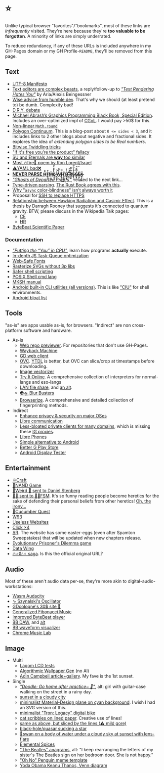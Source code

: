 # ⭐
Unlike typical browser "favorites"/"bookmarks", most of these links are _infrequently_ visited. They're here because they're **too valuable to be forgotten**. A minority of links are simply underrated.

To reduce redundancy, if any of these URLs is included anywhere in my GH-Pages domain or my GH Profile-`README`, they'll be removed from this page.

## Text
- [UTF-8 Manifesto](https://utf8everywhere.org)
- [Text editors are complex beasts](https://lord.io/text-editing-hates-you-too), a reply/follow-up to [_"Text Rendering Hates You"_](https://gankra.github.io/blah/text-hates-you) by Aria/Alexis Beingessner
- [Wise advice from humble dev](https://grugbrain.dev). That's why we should (at least pretend to) be dumb. Complexity bad!
- [D.R.Y. debate](http://c2.com/cgi/wiki?DontRepeatYourself)
- [Michael Abrash’s Graphics Programming Black Book, Special Edition](https://jagregory.com/abrash-black-book). Includes an over-optimized impl of [CGoL](https://en.wikipedia.org/wiki/Conway%27s_Game_of_Life). I would pay >50$ for this.
- [Non-linear `Math.round`](https://brodowsky.it-sky.net/2015/02/06/geometric-and-harmonic-rounding)
- [Polygon Continuum](https://chalkdustmagazine.com/blog/overturned-polygons). This is a blog-post about `0 <= sides < 3`, and it includes links to 2 other blogs about negative and fractional sides. It explores the idea of _extending polygon sides to be Real numbers_.
- [Bitwise Twiddling tricks](https://graphics.stanford.edu/~seander/bithacks.html)
- ["If it's free you're the product" fallacy](https://techdirt.com/2012/12/20/stop-saying-if-youre-not-paying-youre-product)
- [SU and Eternals are **way** too similar](https://vulture.com/2022/01/eternals-is-just-the-plot-of-steven-universe.html)
- [Most 🔥fire💯 poem by Ron Lorent/Israel](https://cdn.verbub.com/images/ella-queria-signos-de-admiracion-el-le-daba-signos-de-interrogacion-el-112821.jpg)
- [⚠️YAML bad❌](https://noyaml.com)
- [**NEVER PARSE H̶͎͒̄Ṭ̴̢̺̇͒̕M̵͎̹̮̤̑L̸̥̺̩̰̔̓͊̐̔̈́ ̶̞̻̒̈́͝W̵̰̐̿̎I̶̧̩̳͈͕̽̿͜T̷͇̱̭̝̺̃H̷̢̛̳͈͔̄̍̉̾ ̶̡̬̊̏̒̂͘R̸̨͇̱̐̃͛̃̑Ḛ̷̢͎͕̊͌̊̆̈́͂G̸̲̮̥̫̐͆̅̈͛͝E̶͖͚̎X̴̨̢̹̘̲̌ͅ**](https://stackoverflow.com/questions/1732348/regex-match-open-tags-except-xhtml-self-contained-tags/1732454#1732454)
- [_"Ghosts of Departed Proofs"_](https://kataskeue.com/gdp.pdf), related to the next link...
- [Type-driven parsing](https://lexi-lambda.github.io/blog/2019/11/05/parse-don-t-validate). [The Rust Book agrees with this](https://doc.rust-lang.org/book/ch09-03-to-panic-or-not-to-panic.html#creating-custom-types-for-validation).
- [Why "`async` color-blindness" isn't always worth it](https://www.thecodedmessage.com/posts/async-colors)
- Proposal for [SSH to replace HTTPS](https://shazow.net/posts/ssh-how-does-it-even)
- [Relationship between Hawking Radiation and Casimir Effect](https://scholar.uwindsor.ca/cgi/viewcontent.cgi?article=3917&context=etd).  This is a thesis by Darragh Rooney that suggests it's connected to quantum gravity. BTW, please discuss in the Wikipedia Talk pages:
	- [CE](https://en.wikipedia.org/wiki/Talk:Casimir_effect#Hawking_radiation_%22analogy%22)
	- [HR](https://en.wikipedia.org/wiki/Talk:Hawking_radiation#Relationship_to_Casimir_Effect)
- [ByteBeat Scientific Paper](https://countercomplex.blogspot.com/2011/10/algorithmic-symphonies-from-one-line-of.html)

### Documentation
- [_"Putting the “You” in CPU"_](https://cpu.land), learn how programs **actually** execute.
- [In-depth JS Task-Queue optimization](https://web.dev/articles/optimize-long-tasks)
- [Web-Safe Fonts](https://developer.mozilla.org/en-US/docs/Learn/CSS/Styling_text/Fundamentals#web_safe_fonts)
- [Rasterize SVGs without 3p libs](https://stackoverflow.com/questions/3975499/convert-svg-to-image-jpeg-png-etc-in-the-browser/74026755#74026755)
- [Safer shell scripting](https://sipb.mit.edu/doc/safe-shell)
- [POSIX Shell cmd lang](https://pubs.opengroup.org/onlinepubs/9699919799/utilities/V3_chap02.html#tag_18)
- [MKSH manual](http://www.mirbsd.org/htman/i386/man1/mksh.htm)
- [Android built-in CLI utilities (all versions)](https://chromium.googlesource.com/aosp/platform/system/core/+/refs/heads/upstream/shell_and_utilities). This is like ["CIU"](https://caniuse.com) for shell environments.
- [Android bloat list](https://raw.githubusercontent.com/Universal-Debloater-Alliance/universal-android-debloater-next-generation/main/resources/assets/uad_lists.json)

## Tools
"as-is" are apps usable as-is, for browsers. "Indirect" are non cross-platform software and hardware.
- As-is
	- [Web repo previewer](http://htmlpreview.github.io). For repositories that don't use GH-Pages.
	- [Wayback Machine](https://archive.org/web)
	- [GD web client](https://gdbrowser.com)
	- [OVC](https://onlinevideoconverter.com). [YTDL](https://github.com/ytdl-org/youtube-dl) is better, but OVC can slice/crop at timestamps before downloading.
	- [Image vectorizer](https://svgco.de)
	- [Try It Online](https://tio.run). A comprehensive collection of interpreters for normal-langs and eso-langs
	- [LAN file share](https://pairdrop.net), and [an alt](https://www.sharedrop.io).
	- [👽🛸 Blur Busters](https://testufo.com)
	- [Browserize](https://privacycheck.sec.lrz.de). A comprehensive and detailed collection of fingerprinting methods.
- Indirect
	- [Enhance privacy & security on major OSes](https://privacy.sexy)
	- [Libre communication](https://www.fsf.org/blogs/community/better-than-zoom-try-these-free-software-tools-for-staying-in-touch)
	- [Less-bloated private clients for many domains](https://codeberg.org/PrivacyDev/DPR-addon/src/branch/master/README.md#redirects), which is missing these [IG proxies](https://codeberg.org/ThePenguinDev/Proxigram/wiki/Instances).
	- [Libre Phones](https://fsfe.org/activities/android/liberate.en)
	- [Simple alternative to Android](https://postmarketos.org)
	- [Better G Play Store](https://auroraoss.com)
	- [Android Display Tester](https://play.google.com/store/apps/details?id=com.gombosdev.displaytester)

## Entertainment
- [♾️Craft](https://neal.fun/infinite-craft)
- [💾NAND Game](https://nandgame.com)
- [🤨Weird 📧 sent to Daniel Stenberg](https://github.com/bagder/emails)
- [🤬📧 sent to 🪽🍝FSM](https://www.spaghettimonster.org/category/hate-mail). It's so funny reading people become heretics for the sake of defending their personal beliefs from other heretics! [Oh, the irony...](https://rudxain.github.io/RX-wiki/wiki/Calpas_Paradox)
- [🥒Cucumber Quest](https://cucumber.gigidigi.com/cq/page-1)
- [W93](https://windows93.net)
- [Useless Websites](https://theuselessweb.com)
- [Click ×4](https://clickclickclick.click)
- [ΔR](https://deltarune.com). The website has some easter-eggs (even after Spamton Sweepstakes) that will be updated when new chapters release.
- [Evolutionary Prisoner's Dilemma game](http://ncase.me/trust)
- [Data Wing](https://play.google.com/store/apps/details?id=com.DanVogt.DATAWING)
- [🔥♂️&💧♀️ saga](https://fireboynwatergirl.com). Is this the official original URL?

## Audio
Most of these aren't audio data per-se, they're more akin to digital-audio-workstations:
- [Wasm Audacity](https://wavacity.com)
- [∿ Szynalski's Oscillator](https://szynalski.com/tone-generator)
- [GDcologne's 30$ site 🗿](https://thirtydollar.website)
- [Generalized Fibonacci Music](https://marcthespark.github.io/FibonacciMusicBox)
- [Improved ByteBeat player](https://wurstcaptures.untergrund.net/music)
- [BB DAW](https://dollchan.net/bytebeat), and [alt](https://bytebeat.ficial.net)
- [BB waveform visualizer](https://greggman.com/downloads/examples/html5bytebeat/html5bytebeat.html)
- [Chrome Music Lab](https://musiclab.chromeexperiments.com)

## Image
- Multi
	- [Lagom LCD tests](http://lagom.nl/lcd-test)
	- [Algorithmic Wallpaper Gen](https://bggenerator.com) (no AI)
	- [Adin Campbell article+gallery](https://designyoutrust.com/2020/04/these-surreal-landscapes-look-like-they-are-from-another-planet). My fave is the 1st sunset.
- Single
	- [_"Doodle: Go home after practice~ 🎸"_](https://twitter.com/ttguweiz/status/789792797041635328), alt: girl with guitar-case walking on the street in a rainy day.
	- [sunset in a cloudy city](https://pixiv.net/en/artworks/53727984)
	- [minimalist Material-Design plane on cyan background](https://pinterest.com/pin/652670170976893995). I wish I had an SVG version of this.
	- [minimalist "Tron: Legacy" digital bike](https://wallpapercave.com/wp/wp4939898.jpg)
	- [cat scribbles on lined paper](https://i.imgur.com/LiaZKxX.jpg). Creative use of lines!
	- [same as above, but sliced by the lines (⚠️ mild gore)](https://i.imgur.com/V3AZ5S0.jpeg)
	- [black-hole/quasar sucking a star](https://deviantart.com/andrewvideos510art/art/Blaze-To-Galaxy-828750511)
	- [🦢swan on a body of water under a cloudy sky at sunset with lens-flare](https://i.pinimg.com/736x/ab/6b/0a/ab6b0afb9b942f85ade1b50340ac259a.jpg)
	- [Elemental Spices](https://i.redd.it/q2fzkh53in171.jpg)
	- ["The Beatles" anagrams](https://i.pinimg.com/736x/6d/36/dd/6d36dd5c8f9f7cb2e2ecfc7ef153564a.jpg), alt: "I keep rearranging the letters of my sister's The Beatles sign on her bedroom door. She is not happy."
	- ["Oh No" Penguin meme template](https://i.pinimg.com/736x/cc/f9/a0/ccf9a0a1f853d06263faa3e29f7c2702.jpg)
	- [Yoda Obama Keanu Thanos, Venn diagram](https://old.reddit.com/r/memes/comments/cbzu2u/credit_to_udiebetic_dodobird_it_didnt_let_me)
